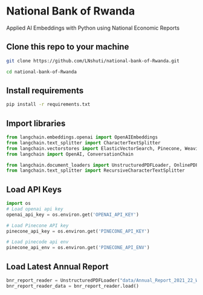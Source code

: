 # National Bank of Rwanda
Applied AI Embeddings with Python using National Economic Reports



## Clone this repo to your machine

```bash 
git clone https://github.com/LNshuti/national-bank-of-Rwanda.git

cd national-bank-of-Rwanda

```

## Install requirements 

```bash
pip install -r requirements.txt
```

## Import libraries

```python   
from langchain.embeddings.openai import OpenAIEmbeddings 
from langchain.text_splitter import CharacterTextSplitter 
from langchain.vectorstores import ElasticVectorSearch, Pinecone, Weaviate
from langchain import OpenAI, ConversationChain

from langchain.document_loaders import UnstructuredPDFLoader, OnlinePDFLoader
from langchain.text_splitter import RecursiveCharacterTextSplitter
```


## Load API Keys 
    
```python
import os 
# Load openai api key 
openai_api_key = os.environ.get('OPENAI_API_KEY')

# Load Pinecone API key 
pinecone_api_key = os.environ.get('PINECONE_API_KEY')

# Load pinecode api env 
pinecone_api_env = os.environ.get('PINECONE_API_ENV')
```

## Load Latest Annual Report
```python
bnr_report_reader = UnstructuredPDFLoader("data/Annual_Report_2021_22_Web_English_Versio.pdf")
bnr_report_reader_data = bnr_report_reader.load()

```

